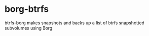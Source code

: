# borg-btrfs
btrfs-borg makes snapshots and backs up a list of btrfs snapshotted subvolumes using Borg
